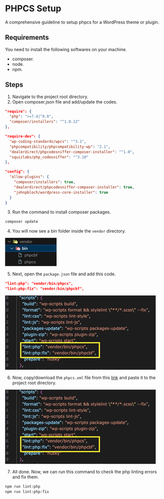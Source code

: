 # PHPCS Setup

A comprehensive guideline to setup phpcs for a WordPress theme or plugin.

## Requirements

You need to install the following softwares on your machine.

- composer.
- node.
- npm.

## Steps

1. Navigate to the project root directory.
2. Open composer.json file and add/update the codes.

```json
"require": {
  "php": ">=7.4|^8.0",
  "composer/installers": "^1.0.12"
},
```

```json
"require-dev": {
  "wp-coding-standards/wpcs": "^3.1",
  "phpcompatibility/phpcompatibility-wp": "2.1",
  "dealerdirect/phpcodesniffer-composer-installer": "^1.0",
  "squizlabs/php_codesniffer": "^3.10"
},
```

```json
"config": {
  "allow-plugins": {
    "composer/installers": true,
    "dealerdirect/phpcodesniffer-composer-installer": true,
    "johnpbloch/wordpress-core-installer": true
  }
}
```

3. Run the command to install composer packages.

```bash
composer update
```

4. You will now see a bin folder inside the `vendor` directory.

![phpcs bin directory](/previews/composer/phpcs_bin_folder.jpg)

5. Next, open the `package.json` file and add this code.

```json
"lint:php": "vendor/bin/phpcs",
"lint:php:fix": "vendor/bin/phpcbf",
```

![Update package.json file](/previews/npm/phplintcode.jpg)

6. Now, copy/download the `phpcs.xml` file from this [link](phpcs.xml) and paste it to the project root directory.

![Update package.json file](/previews/npm/phplintcode.jpg)

7. All done. Now, we can run this command to check the php linting errors and fix them.

```bash
npm run lint:php
npm run lint:php:fix
```
